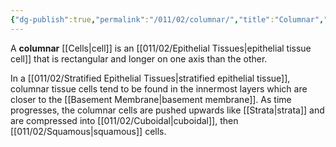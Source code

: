 ```yaml
---
{"dg-publish":true,"permalink":"/011/02/columnar/","title":"Columnar","tags":["BIOL422"],"noteIcon":"fallback","created":"2024-09-26T13:45:04.077-07:00","updated":"2024-09-26T15:16:57.334-07:00"}
---
```


A **columnar** [[Cells\|cell]] is an [[011/02/Epithelial Tissues\|epithelial tissue cell]] that is rectangular and longer on one axis than the other.

In a [[011/02/Stratified Epithelial Tissues\|stratified epithelial tissue]], columnar tissue cells tend to be found in the innermost layers which are closer to the [[Basement Membrane\|basement membrane]]. As time progresses, the columnar cells are pushed upwards like [[Strata\|strata]] and are compressed into [[011/02/Cuboidal\|cuboidal]], then [[011/02/Squamous\|squamous]] cells.